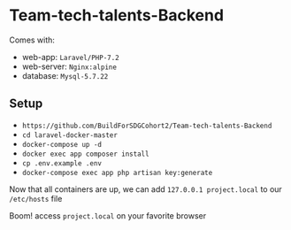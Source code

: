 # Team-tech-talents-Backend

Comes with:
- web-app: `Laravel/PHP-7.2`
- web-server: `Nginx:alpine`
- database: `Mysql-5.7.22`

## Setup
- `https://github.com/BuildForSDGCohort2/Team-tech-talents-Backend`
- `cd laravel-docker-master`
- `docker-compose up -d`
- `docker exec app composer install`
- `cp .env.example .env`
- `docker-compose exec app php artisan key:generate`

Now that all containers are up, we can add `127.0.0.1 project.local` to our `/etc/hosts` file

Boom! access `project.local` on your favorite browser